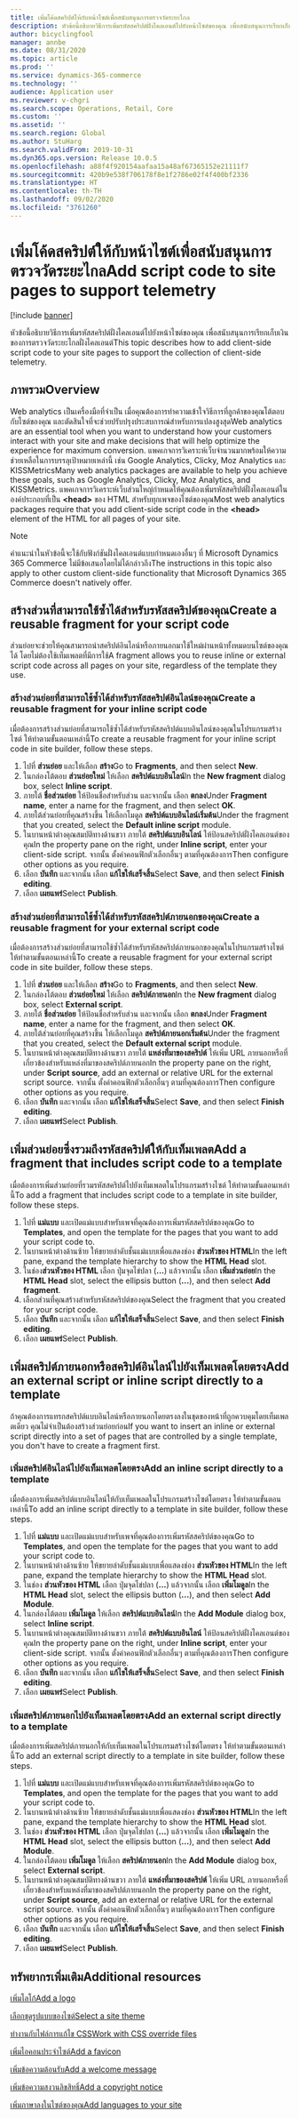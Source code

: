 ```yaml
---
title: เพิ่มโค้ดสคริปต์ให้กับหน้าไซต์เพื่อสนับสนุนการตรวจวัดระยะไกล
description: หัวข้อนี้อธิบายวิธีการเพิ่มรหัสสคริปต์ฝั่งไคลเอนต์ไปยังหน้าไซต์ของคุณ เพื่อสนับสนุนการเรียกเก็บเงินของการตรวจวัดระยะไกลฝั่งไคลเอนต์
author: bicyclingfool
manager: annbe
ms.date: 08/31/2020
ms.topic: article
ms.prod: ''
ms.service: dynamics-365-commerce
ms.technology: ''
audience: Application user
ms.reviewer: v-chgri
ms.search.scope: Operations, Retail, Core
ms.custom: ''
ms.assetid: ''
ms.search.region: Global
ms.author: StuHarg
ms.search.validFrom: 2019-10-31
ms.dyn365.ops.version: Release 10.0.5
ms.openlocfilehash: a88f4f920154aafaa15a48af67365152e21111f7
ms.sourcegitcommit: 420b9e538f706178f8e1f2786e02f4f400bf2336
ms.translationtype: HT
ms.contentlocale: th-TH
ms.lasthandoff: 09/02/2020
ms.locfileid: "3761260"
---
```

# <a name="add-script-code-to-site-pages-to-support-telemetry"></a><span data-ttu-id="2a1a4-103">เพิ่มโค้ดสคริปต์ให้กับหน้าไซต์เพื่อสนับสนุนการตรวจวัดระยะไกล</span><span class="sxs-lookup"><span data-stu-id="2a1a4-103">Add script code to site pages to support telemetry</span></span>

[!include [banner](includes/banner.md)]

<span data-ttu-id="2a1a4-104">หัวข้อนี้อธิบายวิธีการเพิ่มรหัสสคริปต์ฝั่งไคลเอนต์ไปยังหน้าไซต์ของคุณ เพื่อสนับสนุนการเรียกเก็บเงินของการตรวจวัดระยะไกลฝั่งไคลเอนต์</span><span class="sxs-lookup"><span data-stu-id="2a1a4-104">This topic describes how to add client-side script code to your site pages to support the collection of client-side telemetry.</span></span>

## <a name="overview"></a><span data-ttu-id="2a1a4-105">ภาพรวม</span><span class="sxs-lookup"><span data-stu-id="2a1a4-105">Overview</span></span>

<span data-ttu-id="2a1a4-106">Web analytics เป็นเครื่องมือที่จำเป็น เมื่อคุณต้องการทำความเข้าใจวิธีการที่ลูกค้าของคุณโต้ตอบกับไซต์ของคุณ และตัดสินใจที่จะช่วยปรับปรุงประสบการณ์สำหรับการแปลงสูงสุด</span><span class="sxs-lookup"><span data-stu-id="2a1a4-106">Web analytics are an essential tool when you want to understand how your customers interact with your site and make decisions that will help optimize the experience for maximum conversion.</span></span> <span data-ttu-id="2a1a4-107">แพคเกจการวิเคราะห์เว็บจำนวนมากพร้อมให้ความช่วยเหลือในการบรรลุเป้าหมายเหล่านี้ เช่น Google Analytics, Clicky, Moz Analytics และ KISSMetrics</span><span class="sxs-lookup"><span data-stu-id="2a1a4-107">Many web analytics packages are available to help you achieve these goals, such as Google Analytics, Clicky, Moz Analytics, and KISSMetrics.</span></span> <span data-ttu-id="2a1a4-108">แพคเกจการวิเคราะห์เว็บส่วนใหญ่กำหนดให้คุณต้องเพิ่มรหัสสคริปต์ฝั่งไคลเอนต์ในองค์ประกอบที่เป็น **\<head\>** ของ HTML สำหรับทุกเพจของไซต์ของคุณ</span><span class="sxs-lookup"><span data-stu-id="2a1a4-108">Most web analytics packages require that you add client-side script code in the **\<head\>** element of the HTML for all pages of your site.</span></span>

> [!NOTE]
> <span data-ttu-id="2a1a4-109">คำแนะนำในหัวข้อนี้จะใช้กับฟังก์ชันฝั่งไคลเอนต์แบบกำหนดเองอื่นๆ ที่ Microsoft Dynamics 365 Commerce ไม่มีข้อเสนอโดยไม่ได้กล่าวถึง</span><span class="sxs-lookup"><span data-stu-id="2a1a4-109">The instructions in this topic also apply to other custom client-side functionality that Microsoft Dynamics 365 Commerce doesn't natively offer.</span></span>

## <a name="create-a-reusable-fragment-for-your-script-code"></a><span data-ttu-id="2a1a4-110">สร้างส่วนที่สามารถใช้ซ้ำได้สำหรับรหัสสคริปต์ของคุณ</span><span class="sxs-lookup"><span data-stu-id="2a1a4-110">Create a reusable fragment for your script code</span></span>

<span data-ttu-id="2a1a4-111">ส่วนย่อยจะช่วยให้คุณสามารถนำสคริปต์อินไลน์หรือภายนอกมาใช้ใหม่ผ่านหน้าทั้งหมดบนไซต์ของคุณได้ โดยไม่ต้องใช้เท็มเพลตที่มีการใช้</span><span class="sxs-lookup"><span data-stu-id="2a1a4-111">A fragment allows you to reuse inline or external script code across all pages on your site, regardless of the template they use.</span></span>

### <a name="create-a-reusable-fragment-for-your-inline-script-code"></a><span data-ttu-id="2a1a4-112">สร้างส่วนย่อยที่สามารถใช้ซ้ำได้สำหรับรหัสสคริปต์อินไลน์ของคุณ</span><span class="sxs-lookup"><span data-stu-id="2a1a4-112">Create a reusable fragment for your inline script code</span></span>

<span data-ttu-id="2a1a4-113">เมื่อต้องการสร้างส่วนย่อยที่สามารถใช้ซ้ำได้สำหรับรหัสสคริปต์แบบอินไลน์ของคุณในโปรแกรมสร้างไซต์ ให้ทำตามขั้นตอนเหล่านี้</span><span class="sxs-lookup"><span data-stu-id="2a1a4-113">To create a reusable fragment for your inline script code in site builder, follow these steps.</span></span>

1. <span data-ttu-id="2a1a4-114">ไปที่ **ส่วนย่อย** และให้เลือก **สร้าง**</span><span class="sxs-lookup"><span data-stu-id="2a1a4-114">Go to **Fragments**, and then select **New**.</span></span>
1. <span data-ttu-id="2a1a4-115">ในกล่องโต้ตอบ **ส่วนย่อยใหม่** ให้เลือก **สคริปต์แบบอินไลน์**</span><span class="sxs-lookup"><span data-stu-id="2a1a4-115">In the **New fragment** dialog box, select **Inline script**.</span></span>
1. <span data-ttu-id="2a1a4-116">ภายใต้ **ชื่อส่วนย่อย** ให้ป้อนชื่อสำหรับส่วน และจากนั้น เลือก **ตกลง**</span><span class="sxs-lookup"><span data-stu-id="2a1a4-116">Under **Fragment name**, enter a name for the fragment, and then select **OK**.</span></span>
1. <span data-ttu-id="2a1a4-117">ภายใต้ส่วนย่อยที่คุณสร้างขึ้น ให้เลือกโมดูล **สคริปต์แบบอินไลน์เริ่มต้น**</span><span class="sxs-lookup"><span data-stu-id="2a1a4-117">Under the fragment that you created, select the **Default inline script** module.</span></span>
1. <span data-ttu-id="2a1a4-118">ในบานหน้าต่างคุณสมบัติทางด้านขวา ภายใต้ **สคริปต์แบบอินไลน์** ให้ป้อนสคริปต์ฝั่งไคลเอนต์ของคุณ</span><span class="sxs-lookup"><span data-stu-id="2a1a4-118">In the property pane on the right, under **Inline script**, enter your client-side script.</span></span> <span data-ttu-id="2a1a4-119">จากนั้น ตั้งค่าคอนฟิกตัวเลือกอื่นๆ ตามที่คุณต้องการ</span><span class="sxs-lookup"><span data-stu-id="2a1a4-119">Then configure other options as you require.</span></span>
1. <span data-ttu-id="2a1a4-120">เลือก **บันทึก** และจากนั้น เลือก **แก้ไขให้เสร็จสิ้น**</span><span class="sxs-lookup"><span data-stu-id="2a1a4-120">Select **Save**, and then select **Finish editing**.</span></span>
1. <span data-ttu-id="2a1a4-121">เลือก **เผยแพร่**</span><span class="sxs-lookup"><span data-stu-id="2a1a4-121">Select **Publish**.</span></span>

### <a name="create-a-reusable-fragment-for-your-external-script-code"></a><span data-ttu-id="2a1a4-122">สร้างส่วนย่อยที่สามารถใช้ซ้ำได้สำหรับรหัสสคริปต์ภายนอกของคุณ</span><span class="sxs-lookup"><span data-stu-id="2a1a4-122">Create a reusable fragment for your external script code</span></span>

<span data-ttu-id="2a1a4-123">เมื่อต้องการสร้างส่วนย่อยที่สามารถใช้ซ้ำได้สำหรับรหัสสคริปต์ภายนอกของคุณในโปรแกรมสร้างไซต์ ให้ทำตามขั้นตอนเหล่านี้</span><span class="sxs-lookup"><span data-stu-id="2a1a4-123">To create a reusable fragment for your external script code in site builder, follow these steps.</span></span>

1. <span data-ttu-id="2a1a4-124">ไปที่ **ส่วนย่อย** และให้เลือก **สร้าง**</span><span class="sxs-lookup"><span data-stu-id="2a1a4-124">Go to **Fragments**, and then select **New**.</span></span>
1. <span data-ttu-id="2a1a4-125">ในกล่องโต้ตอบ **ส่วนย่อยใหม่** ให้เลือก **สคริปต์ภายนอก**</span><span class="sxs-lookup"><span data-stu-id="2a1a4-125">In the **New fragment** dialog box, select **External script**.</span></span>
1. <span data-ttu-id="2a1a4-126">ภายใต้ **ชื่อส่วนย่อย** ให้ป้อนชื่อสำหรับส่วน และจากนั้น เลือก **ตกลง**</span><span class="sxs-lookup"><span data-stu-id="2a1a4-126">Under **Fragment name**, enter a name for the fragment, and then select **OK**.</span></span>
1. <span data-ttu-id="2a1a4-127">ภายใต้ส่วนย่อยที่คุณสร้างขึ้น ให้เลือกโมดูล **สคริปต์ภายนอกเริ่มต้น**</span><span class="sxs-lookup"><span data-stu-id="2a1a4-127">Under the fragment that you created, select the **Default external script** module.</span></span>
1. <span data-ttu-id="2a1a4-128">ในบานหน้าต่างคุณสมบัติทางด้านขวา ภายใต้ **แหล่งที่มาของสคริปต์** ให้เพิ่ม URL ภายนอกหรือที่เกี่ยวข้องสำหรับแหล่งที่มาของสคริปต์ภายนอก</span><span class="sxs-lookup"><span data-stu-id="2a1a4-128">In the property pane on the right, under **Script source**, add an external or relative URL for the external script source.</span></span> <span data-ttu-id="2a1a4-129">จากนั้น ตั้งค่าคอนฟิกตัวเลือกอื่นๆ ตามที่คุณต้องการ</span><span class="sxs-lookup"><span data-stu-id="2a1a4-129">Then configure other options as you require.</span></span>
1. <span data-ttu-id="2a1a4-130">เลือก **บันทึก** และจากนั้น เลือก **แก้ไขให้เสร็จสิ้น**</span><span class="sxs-lookup"><span data-stu-id="2a1a4-130">Select **Save**, and then select **Finish editing**.</span></span>
1. <span data-ttu-id="2a1a4-131">เลือก **เผยแพร่**</span><span class="sxs-lookup"><span data-stu-id="2a1a4-131">Select **Publish**.</span></span>

## <a name="add-a-fragment-that-includes-script-code-to-a-template"></a><span data-ttu-id="2a1a4-132">เพิ่มส่วนย่อยซึ่งรวมถึงรหัสสคริปต์ให้กับเท็มเพลต</span><span class="sxs-lookup"><span data-stu-id="2a1a4-132">Add a fragment that includes script code to a template</span></span>

<span data-ttu-id="2a1a4-133">เมื่อต้องการเพิ่มส่วนย่อยที่รวมรหัสสคริปต์ไปยังเท็มเพลตในโปรแกรมสร้างไซต์ ให้ทำตามขั้นตอนเหล่านี้</span><span class="sxs-lookup"><span data-stu-id="2a1a4-133">To add a fragment that includes script code to a template in site builder, follow these steps.</span></span>

1. <span data-ttu-id="2a1a4-134">ไปที่ **แม่แบบ** และเปิดแม่แบบสำหรับเพจที่คุณต้องการเพิ่มรหัสสคริปต์ของคุณ</span><span class="sxs-lookup"><span data-stu-id="2a1a4-134">Go to **Templates**, and open the template for the pages that you want to add your script code to.</span></span>
1. <span data-ttu-id="2a1a4-135">ในบานหน้าต่างด้านซ้าย ให้ขยายลำดับชั้นแม่แบบเพื่อแสดงช่อง **ส่วนหัวของ HTML**</span><span class="sxs-lookup"><span data-stu-id="2a1a4-135">In the left pane, expand the template hierarchy to show the **HTML Head** slot.</span></span>
1. <span data-ttu-id="2a1a4-136">ในช่อง**ส่วนหัวของ HTML** เลือก ปุ่มจุดไข่ปลา (**...**) แล้วจากนั้น เลือก **เพิ่มส่วนย่อย**</span><span class="sxs-lookup"><span data-stu-id="2a1a4-136">In the **HTML Head** slot, select the ellipsis button (**...**), and then select **Add fragment**.</span></span>
1. <span data-ttu-id="2a1a4-137">เลือกส่วนที่คุณสร้างสำหรับรหัสสคริปต์ของคุณ</span><span class="sxs-lookup"><span data-stu-id="2a1a4-137">Select the fragment that you created for your script code.</span></span>
1. <span data-ttu-id="2a1a4-138">เลือก **บันทึก** และจากนั้น เลือก **แก้ไขให้เสร็จสิ้น**</span><span class="sxs-lookup"><span data-stu-id="2a1a4-138">Select **Save**, and then select **Finish editing**.</span></span>
1. <span data-ttu-id="2a1a4-139">เลือก **เผยแพร่**</span><span class="sxs-lookup"><span data-stu-id="2a1a4-139">Select **Publish**.</span></span>

## <a name="add-an-external-script-or-inline-script-directly-to-a-template"></a><span data-ttu-id="2a1a4-140">เพิ่มสคริปต์ภายนอกหรือสคริปต์อินไลน์ไปยังเท็มเพลตโดยตรง</span><span class="sxs-lookup"><span data-stu-id="2a1a4-140">Add an external script or inline script directly to a template</span></span>

<span data-ttu-id="2a1a4-141">ถ้าคุณต้องการแทรกสคริปต์แบบอินไลน์หรือภายนอกโดยตรงลงในชุดของหน้าที่ถูกควบคุมโดยเท็มเพลตเดียว คุณไม่จำเป็นต้องสร้างส่วนย่อยก่อน</span><span class="sxs-lookup"><span data-stu-id="2a1a4-141">If you want to insert an inline or external script directly into a set of pages that are controlled by a single template, you don't have to create a fragment first.</span></span>

### <a name="add-an-inline-script-directly-to-a-template"></a><span data-ttu-id="2a1a4-142">เพิ่มสคริปต์อินไลน์ไปยังเท็มเพลตโดยตรง</span><span class="sxs-lookup"><span data-stu-id="2a1a4-142">Add an inline script directly to a template</span></span>

<span data-ttu-id="2a1a4-143">เมื่อต้องการเพิ่มสคริปต์แบบอินไลน์ให้กับเท็มเพลตในโปรแกรมสร้างไซต์โดยตรง ให้ทำตามขั้นตอนเหล่านี้</span><span class="sxs-lookup"><span data-stu-id="2a1a4-143">To add an inline script directly to a template in site builder, follow these steps.</span></span>

1. <span data-ttu-id="2a1a4-144">ไปที่ **แม่แบบ** และเปิดแม่แบบสำหรับเพจที่คุณต้องการเพิ่มรหัสสคริปต์ของคุณ</span><span class="sxs-lookup"><span data-stu-id="2a1a4-144">Go to **Templates**, and open the template for the pages that you want to add your script code to.</span></span>
1. <span data-ttu-id="2a1a4-145">ในบานหน้าต่างด้านซ้าย ให้ขยายลำดับชั้นแม่แบบเพื่อแสดงช่อง **ส่วนหัวของ HTML**</span><span class="sxs-lookup"><span data-stu-id="2a1a4-145">In the left pane, expand the template hierarchy to show the **HTML Head** slot.</span></span>
1. <span data-ttu-id="2a1a4-146">ในช่อง **ส่วนหัวของ HTML** เลือก ปุ่มจุดไข่ปลา (**...**) แล้วจากนั้น เลือก **เพิ่มโมดูล**</span><span class="sxs-lookup"><span data-stu-id="2a1a4-146">In the **HTML Head** slot, select the ellipsis button (**...**), and then select **Add Module**.</span></span>
1. <span data-ttu-id="2a1a4-147">ในกล่องโต้ตอบ **เพิ่มโมดูล** ให้เลือก **สคริปต์แบบอินไลน์**</span><span class="sxs-lookup"><span data-stu-id="2a1a4-147">In the **Add Module** dialog box, select **Inline script**.</span></span>
1. <span data-ttu-id="2a1a4-148">ในบานหน้าต่างคุณสมบัติทางด้านขวา ภายใต้ **สคริปต์แบบอินไลน์** ให้ป้อนสคริปต์ฝั่งไคลเอนต์ของคุณ</span><span class="sxs-lookup"><span data-stu-id="2a1a4-148">In the property pane on the right, under **Inline script**, enter your client-side script.</span></span> <span data-ttu-id="2a1a4-149">จากนั้น ตั้งค่าคอนฟิกตัวเลือกอื่นๆ ตามที่คุณต้องการ</span><span class="sxs-lookup"><span data-stu-id="2a1a4-149">Then configure other options as you require.</span></span>
1. <span data-ttu-id="2a1a4-150">เลือก **บันทึก** และจากนั้น เลือก **แก้ไขให้เสร็จสิ้น**</span><span class="sxs-lookup"><span data-stu-id="2a1a4-150">Select **Save**, and then select **Finish editing**.</span></span>
1. <span data-ttu-id="2a1a4-151">เลือก **เผยแพร่**</span><span class="sxs-lookup"><span data-stu-id="2a1a4-151">Select **Publish**.</span></span>

### <a name="add-an-external-script-directly-to-a-template"></a><span data-ttu-id="2a1a4-152">เพิ่มสคริปต์ภายนอกไปยังเท็มเพลตโดยตรง</span><span class="sxs-lookup"><span data-stu-id="2a1a4-152">Add an external script directly to a template</span></span>

<span data-ttu-id="2a1a4-153">เมื่อต้องการเพิ่มสคริปต์ภายนอกให้กับเท็มเพลตในโปรแกรมสร้างไซต์โดยตรง ให้ทำตามขั้นตอนเหล่านี้</span><span class="sxs-lookup"><span data-stu-id="2a1a4-153">To add an external script directly to a template in site builder, follow these steps.</span></span>

1. <span data-ttu-id="2a1a4-154">ไปที่ **แม่แบบ** และเปิดแม่แบบสำหรับเพจที่คุณต้องการเพิ่มรหัสสคริปต์ของคุณ</span><span class="sxs-lookup"><span data-stu-id="2a1a4-154">Go to **Templates**, and open the template for the pages that you want to add your script code to.</span></span>
1. <span data-ttu-id="2a1a4-155">ในบานหน้าต่างด้านซ้าย ให้ขยายลำดับชั้นแม่แบบเพื่อแสดงช่อง **ส่วนหัวของ HTML**</span><span class="sxs-lookup"><span data-stu-id="2a1a4-155">In the left pane, expand the template hierarchy to show the **HTML Head** slot.</span></span>
1. <span data-ttu-id="2a1a4-156">ในช่อง **ส่วนหัวของ HTML** เลือก ปุ่มจุดไข่ปลา (**...**) แล้วจากนั้น เลือก **เพิ่มโมดูล**</span><span class="sxs-lookup"><span data-stu-id="2a1a4-156">In the **HTML Head** slot, select the ellipsis button (**...**), and then select **Add Module**.</span></span>
1. <span data-ttu-id="2a1a4-157">ในกล่องโต้ตอบ **เพิ่มโมดูล** ให้เลือก **สคริปต์ภายนอก**</span><span class="sxs-lookup"><span data-stu-id="2a1a4-157">In the **Add Module** dialog box, select **External script**.</span></span>
1. <span data-ttu-id="2a1a4-158">ในบานหน้าต่างคุณสมบัติทางด้านขวา ภายใต้ **แหล่งที่มาของสคริปต์** ให้เพิ่ม URL ภายนอกหรือที่เกี่ยวข้องสำหรับแหล่งที่มาของสคริปต์ภายนอก</span><span class="sxs-lookup"><span data-stu-id="2a1a4-158">In the property pane on the right, under **Script source**, add an external or relative URL for the external script source.</span></span> <span data-ttu-id="2a1a4-159">จากนั้น ตั้งค่าคอนฟิกตัวเลือกอื่นๆ ตามที่คุณต้องการ</span><span class="sxs-lookup"><span data-stu-id="2a1a4-159">Then configure other options as you require.</span></span>
1. <span data-ttu-id="2a1a4-160">เลือก **บันทึก** และจากนั้น เลือก **แก้ไขให้เสร็จสิ้น**</span><span class="sxs-lookup"><span data-stu-id="2a1a4-160">Select **Save**, and then select **Finish editing**.</span></span>
1. <span data-ttu-id="2a1a4-161">เลือก **เผยแพร่**</span><span class="sxs-lookup"><span data-stu-id="2a1a4-161">Select **Publish**.</span></span>

## <a name="additional-resources"></a><span data-ttu-id="2a1a4-162">ทรัพยากรเพิ่มเติม</span><span class="sxs-lookup"><span data-stu-id="2a1a4-162">Additional resources</span></span>

[<span data-ttu-id="2a1a4-163">เพิ่มโลโก้</span><span class="sxs-lookup"><span data-stu-id="2a1a4-163">Add a logo</span></span>](add-logo.md)

[<span data-ttu-id="2a1a4-164">เลือกชุดรูปแบบของไซต์</span><span class="sxs-lookup"><span data-stu-id="2a1a4-164">Select a site theme</span></span>](select-site-theme.md)

[<span data-ttu-id="2a1a4-165">ทำงานกับไฟล์การแก้ไข CSS</span><span class="sxs-lookup"><span data-stu-id="2a1a4-165">Work with CSS override files</span></span>](css-override-files.md)

[<span data-ttu-id="2a1a4-166">เพิ่มไอคอนประจำไซต์</span><span class="sxs-lookup"><span data-stu-id="2a1a4-166">Add a favicon</span></span>](add-favicon.md)

[<span data-ttu-id="2a1a4-167">เพิ่มข้อความต้อนรับ</span><span class="sxs-lookup"><span data-stu-id="2a1a4-167">Add a welcome message</span></span>](add-welcome-message.md)

[<span data-ttu-id="2a1a4-168">เพิ่มข้อความสงวนลิขสิทธิ์</span><span class="sxs-lookup"><span data-stu-id="2a1a4-168">Add a copyright notice</span></span>](add-copyright-notice.md)

[<span data-ttu-id="2a1a4-169">เพิ่มภาษาลงในไซต์ของคุณ</span><span class="sxs-lookup"><span data-stu-id="2a1a4-169">Add languages to your site</span></span>](add-languages-to-site.md)
